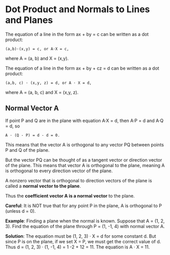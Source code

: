 
# Dot Product and Normals to Lines and Planes


The equation of a line in the form ax + by = c can be written as a dot product:

 `(a,b)·(x,y) = c, or A·X = c,`

where A = (a, b) and X = (x,y).

The equation of a line in the form ax + by + cz = d can be written as a dot product:

 `(a,b, c) · (x,y, z) = d, or A · X = d,`

where A = (a, b, c) and X = (x,y, z). 


## Normal Vector A

If point P and Q are in the plane with equation A·X = d, then A·P = d and A·Q = d, so

 `A · (Q - P) = d - d = 0.`

This means that the vector A is orthogonal to any vector PQ between points P and Q of the plane.

But the vector PQ can be thought of as a tangent vector or direction vector of the plane. This means that vector A is orthogonal to the plane, meaning A is orthogonal to every direction vector of the plane.

A nonzero vector that is orthogonal to direction vectors of the plane is called a **normal vector to the plane**.

Thus the **coefficient vector A is a normal vector** to the plane.

**Careful**: It is NOT true that for any point P in the plane, A is orthogonal to P (unless d = 0).


**Example**: Finding a plane when the normal is known. Suppose that A = (1, 2, 3). Find the equation of the plane through P = (1, -1, 4) with normal vector A.

**Solution**: The equation must be (1, 2, 3) · X = d for some constant d. But since P is on the plane, if we set X = P, we must get the correct value of d. Thus d = (1, 2, 3) · (1, -1, 4) = 1 -2 + 12 = 11. The equation is A · X = 11.







